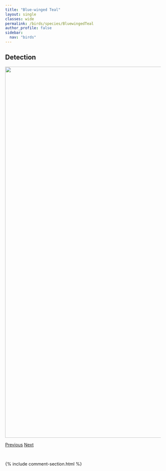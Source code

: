 ```yaml
---
title: "Blue-winged Teal"
layout: single
classes: wide
permalink: /birds/species/BluewingedTeal
author_profile: false
sidebar:
  nav: "birds"
---
```


<h2>Detection</h2>

<a href="https://drive.google.com/uc?export=view&id=1zKss9m-LaLkdRpe_uUhmPBS8yQ4s_MQB">
<img src="https://drive.google.com/uc?export=view&id=1zKss9m-LaLkdRpe_uUhmPBS8yQ4s_MQB" height = "1200" width = "800">
</a>

<a href="/DevelopmentWebsite/birds/species/BroadwingedHawk" class="pagination--pager" title="Broad-winged Hawk">Previous</a> <a href="/DevelopmentWebsite/birds/species/CaliforniaGull" class="pagination--pager" title="California Gull">Next</a>

<p>&nbsp;</p>

{% include comment-section.html %}

